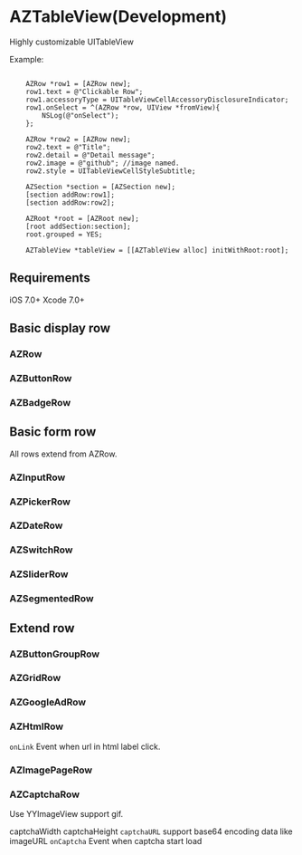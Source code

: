 AZTableView(Development)
===================

Highly customizable UITableView

Example:

```objc

    AZRow *row1 = [AZRow new];
    row1.text = @"Clickable Row";
    row1.accessoryType = UITableViewCellAccessoryDisclosureIndicator;
    row1.onSelect = ^(AZRow *row, UIView *fromView){
        NSLog(@"onSelect");
    };
    
    AZRow *row2 = [AZRow new];
    row2.text = @"Title";
    row2.detail = @"Detail message";
    row2.image = @"github"; //image named.
    row2.style = UITableViewCellStyleSubtitle;
    
    AZSection *section = [AZSection new];
    [section addRow:row1];
    [section addRow:row2];
    
    AZRoot *root = [AZRoot new];
    [root addSection:section];
    root.grouped = YES;
    
    AZTableView *tableView = [[AZTableView alloc] initWithRoot:root];

```

Requirements
---------------------

iOS 7.0+
Xcode 7.0+


Basic display row 
---------------------

### AZRow
### AZButtonRow
### AZBadgeRow

Basic form row
---------------------

All rows extend from AZRow.

### AZInputRow
### AZPickerRow
### AZDateRow
### AZSwitchRow
### AZSliderRow
### AZSegmentedRow


Extend row
---------------------

### AZButtonGroupRow

### AZGridRow

### AZGoogleAdRow

### AZHtmlRow

`onLink` Event when url in html label click.

### AZImagePageRow

### AZCaptchaRow

Use YYImageView support gif.

captchaWidth
captchaHeight
`captchaURL` support base64 encoding data like imageURL
`onCaptcha` Event when captcha start load









